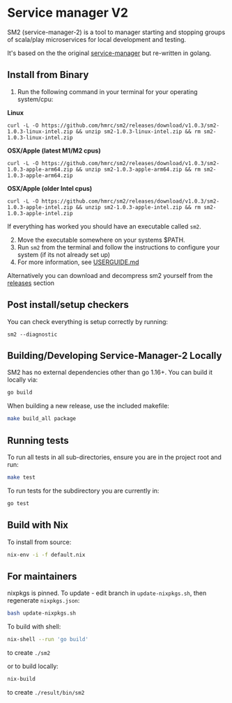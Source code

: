 # Service manager V2
SM2 (service-manager-2) is a tool to manager starting and stopping groups of scala/play microservices for local development and testing.

It's based on the the original [service-manager](https://github.com/hmrc/service-manager) but re-written in golang.

## Install from Binary
1. Run the following command in your terminal for your operating system/cpu:

**Linux**
```base
curl -L -O https://github.com/hmrc/sm2/releases/download/v1.0.3/sm2-1.0.3-linux-intel.zip && unzip sm2-1.0.3-linux-intel.zip && rm sm2-1.0.3-linux-intel.zip
```

**OSX/Apple (latest M1/M2 cpus)**

```base
curl -L -O https://github.com/hmrc/sm2/releases/download/v1.0.3/sm2-1.0.3-apple-arm64.zip && unzip sm2-1.0.3-apple-arm64.zip && rm sm2-1.0.3-apple-arm64.zip
```

**OSX/Apple (older Intel cpus)**

```base
curl -L -O https://github.com/hmrc/sm2/releases/download/v1.0.3/sm2-1.0.3-apple-intel.zip && unzip sm2-1.0.3-apple-intel.zip && rm sm2-1.0.3-apple-intel.zip
```

If everything has worked you should have an executable called `sm2`. 

2. Move the executable somewhere on your systems $PATH.
3. Run `sm2` from the terminal and follow the instructions to configure your system (if its not already set up)
4. For more information, see [USERGUIDE.md](USERGUIDE.md)

Alternatively you can download and decompress sm2 yourself from the [releases]() section

## Post install/setup checkers
You can check everything is setup correctly by running:
```base
sm2 --diagnostic
```


## Building/Developing Service-Manager-2 Locally
SM2 has no external dependencies other than go 1.16+. You can build it locally via:

```bash
go build
```
When building a new release, use the included makefile:
```bash
make build_all package
```

## Running tests 

To run all tests in all sub-directories, ensure you are in the project root and run:

```bash
make test
```

To run tests for the subdirectory you are currently in:
```bash
go test
```

## Build with Nix

To install from source:

```bash
nix-env -i -f default.nix
```

## For maintainers

nixpkgs is pinned. To update - edit branch in `update-nixpkgs.sh`, then regenerate `nixpkgs.json`:

```bash
bash update-nixpkgs.sh
```

To build with shell:
```bash
nix-shell --run 'go build'
```
to create `./sm2`

or to build locally:

```bash
nix-build
```
to create `./result/bin/sm2`
